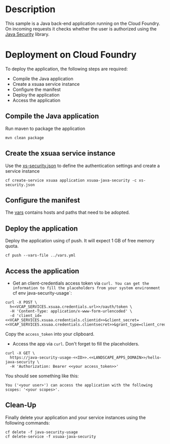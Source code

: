 # Description
This sample is a Java back-end application running on the Cloud Foundry. On incoming requests it checks whether the user is authorized using the [Java Security](../../core/) library.

# Deployment on Cloud Foundry
To deploy the application, the following steps are required:
- Compile the Java application
- Create a xsuaa service instance
- Configure the manifest
- Deploy the application
- Access the application

## Compile the Java application
Run maven to package the application
```shell
mvn clean package
```

## Create the xsuaa service instance
Use the [xs-security.json](./xs-security.json) to define the authentication settings and create a service instance
```shell
cf create-service xsuaa application xsuaa-java-security -c xs-security.json
```

## Configure the manifest
The [vars](../vars.yml) contains hosts and paths that need to be adopted.

## Deploy the application
Deploy the application using cf push. It will expect 1 GB of free memory quota.

```shell
cf push --vars-file ../vars.yml
```

## Access the application
- Get an client-credentials access token via `curl. You can get the information to fill the placeholders from your system environment `cf env java-security-usage`:

```
curl -X POST \
  h<<VCAP_SERVICES.xsuaa.credentials.url>>/oauth/token \
  -H 'Content-Type: application/x-www-form-urlencoded' \
  -d 'client_id=<<VCAP_SERVICES.xsuaa.credentials.clientid>>&client_secret=<<VCAP_SERVICES.xsuaa.credentials.clientsecret>>&grant_type=client_credentials'
```

Copy the `access_token` into your clipboard.

- Access the app via `curl`. Don't forget to fill the placeholders.
```
curl -X GET \
  https://java-security-usage-<<ID>>.<<LANDSCAPE_APPS_DOMAIN>>/hello-java-security \
  -H 'Authorization: Bearer <<your access_token>>'
```

You should see something like this:
```
You ('<your user>') can access the application with the following scopes: '<your scopes>'.
```

## Clean-Up
Finally delete your application and your service instances using the following commands:
```
cf delete -f java-security-usage
cf delete-service -f xsuaa-java-security
```
